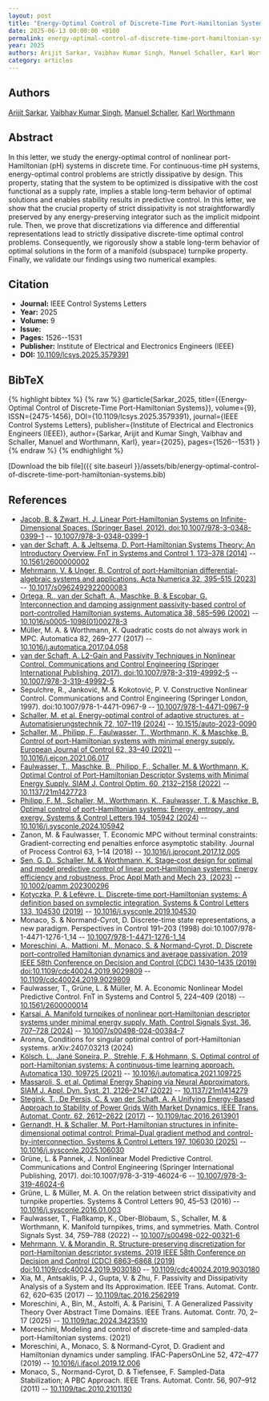 ```yaml
---
layout: post
title: "Energy-Optimal Control of Discrete-Time Port-Hamiltonian Systems"
date: 2025-06-13 00:00:00 +0100
permalink: energy-optimal-control-of-discrete-time-port-hamiltonian-systems
year: 2025
authors: Arijit Sarkar, Vaibhav Kumar Singh, Manuel Schaller, Karl Worthmann
category: articles
---
```

 
## Authors
[Arijit Sarkar](authors/arijit-sarkar), [Vaibhav Kumar Singh](authors/vaibhav-kumar-singh), [Manuel Schaller](authors/manuel-schaller), [Karl Worthmann](authors/karl-worthmann)
 
## Abstract
In this letter, we study the energy-optimal control of nonlinear port-Hamiltonian (pH) systems in discrete time. For continuous-time pH systems, energy-optimal control problems are strictly dissipative by design. This property, stating that the system to be optimized is dissipative with the cost functional as a supply rate, implies a stable long-term behavior of optimal solutions and enables stability results in predictive control. In this letter, we show that the crucial property of strict dissipativity is not straightforwardly preserved by any energy-preserving integrator such as the implicit midpoint rule. Then, we prove that discretizations via difference and differential representations lead to strictly dissipative discrete-time optimal control problems. Consequently, we rigorously show a stable long-term behavior of optimal solutions in the form of a manifold (subspace) turnpike property. Finally, we validate our findings using two numerical examples.
 
## Citation
- **Journal:** IEEE Control Systems Letters
- **Year:** 2025
- **Volume:** 9
- **Issue:** 
- **Pages:** 1526--1531
- **Publisher:** Institute of Electrical and Electronics Engineers (IEEE)
- **DOI:** [10.1109/lcsys.2025.3579391](https://doi.org/10.1109/lcsys.2025.3579391)
 
## BibTeX
{% highlight bibtex %}
{% raw %}
@article{Sarkar_2025,
  title={{Energy-Optimal Control of Discrete-Time Port-Hamiltonian Systems}},
  volume={9},
  ISSN={2475-1456},
  DOI={10.1109/lcsys.2025.3579391},
  journal={IEEE Control Systems Letters},
  publisher={Institute of Electrical and Electronics Engineers (IEEE)},
  author={Sarkar, Arijit and Kumar Singh, Vaibhav and Schaller, Manuel and Worthmann, Karl},
  year={2025},
  pages={1526--1531}
}
{% endraw %}
{% endhighlight %}
 
[Download the bib file]({{ site.baseurl }}/assets/bib/energy-optimal-control-of-discrete-time-port-hamiltonian-systems.bib)
 
## References
- [Jacob, B. & Zwart, H. J. Linear Port-Hamiltonian Systems on Infinite-Dimensional Spaces. (Springer Basel, 2012). doi:10.1007/978-3-0348-0399-1](linear-port-hamiltonian-systems-on-infinite-dimensional-spaces) -- [10.1007/978-3-0348-0399-1](https://doi.org/10.1007/978-3-0348-0399-1)
- [van der Schaft, A. & Jeltsema, D. Port-Hamiltonian Systems Theory: An Introductory Overview. FnT in Systems and Control 1, 173–378 (2014)](port-hamiltonian-systems-theory-an-introductory-overview) -- [10.1561/2600000002](https://doi.org/10.1561/2600000002)
- [Mehrmann, V. & Unger, B. Control of port-Hamiltonian differential-algebraic systems and applications. Acta Numerica 32, 395–515 (2023)](control-of-port-hamiltonian-differential-algebraic-systems-and-applications) -- [10.1017/s0962492922000083](https://doi.org/10.1017/s0962492922000083)
- [Ortega, R., van der Schaft, A., Maschke, B. & Escobar, G. Interconnection and damping assignment passivity-based control of port-controlled Hamiltonian systems. Automatica 38, 585–596 (2002)](interconnection-and-damping-assignment-passivity-based-control-of-port-controlled-hamiltonian-systems) -- [10.1016/s0005-1098(01)00278-3](https://doi.org/10.1016/s0005-1098(01)00278-3)
- Müller, M. A. & Worthmann, K. Quadratic costs do not always work in MPC. Automatica 82, 269–277 (2017) -- [10.1016/j.automatica.2017.04.058](https://doi.org/10.1016/j.automatica.2017.04.058)
- [van der Schaft, A. L2-Gain and Passivity Techniques in Nonlinear Control. Communications and Control Engineering (Springer International Publishing, 2017). doi:10.1007/978-3-319-49992-5](l2-gain-and-passivity-techniques-in-nonlinear-control) -- [10.1007/978-3-319-49992-5](https://doi.org/10.1007/978-3-319-49992-5)
- Sepulchre, R., Janković, M. & Kokotović, P. V. Constructive Nonlinear Control. Communications and Control Engineering (Springer London, 1997). doi:10.1007/978-1-4471-0967-9 -- [10.1007/978-1-4471-0967-9](https://doi.org/10.1007/978-1-4471-0967-9)
- [Schaller, M. et al. Energy-optimal control of adaptive structures. at - Automatisierungstechnik 72, 107–119 (2024)](energy-optimal-control-of-adaptive-structures) -- [10.1515/auto-2023-0090](https://doi.org/10.1515/auto-2023-0090)
- [Schaller, M., Philipp, F., Faulwasser, T., Worthmann, K. & Maschke, B. Control of port-Hamiltonian systems with minimal energy supply. European Journal of Control 62, 33–40 (2021)](control-of-port-hamiltonian-systems-with-minimal-energy-supply) -- [10.1016/j.ejcon.2021.06.017](https://doi.org/10.1016/j.ejcon.2021.06.017)
- [Faulwasser, T., Maschke, B., Philipp, F., Schaller, M. & Worthmann, K. Optimal Control of Port-Hamiltonian Descriptor Systems with Minimal Energy Supply. SIAM J. Control Optim. 60, 2132–2158 (2022)](optimal-control-of-port-hamiltonian-descriptor-systems-with-minimal-energy-supply) -- [10.1137/21m1427723](https://doi.org/10.1137/21m1427723)
- [Philipp, F. M., Schaller, M., Worthmann, K., Faulwasser, T. & Maschke, B. Optimal control of port-Hamiltonian systems: Energy, entropy, and exergy. Systems &amp; Control Letters 194, 105942 (2024)](optimal-control-of-port-hamiltonian-systems-energy-entropy-and-exergy) -- [10.1016/j.sysconle.2024.105942](https://doi.org/10.1016/j.sysconle.2024.105942)
- Zanon, M. & Faulwasser, T. Economic MPC without terminal constraints: Gradient-correcting end penalties enforce asymptotic stability. Journal of Process Control 63, 1–14 (2018) -- [10.1016/j.jprocont.2017.12.005](https://doi.org/10.1016/j.jprocont.2017.12.005)
- [Şen, G. D., Schaller, M. & Worthmann, K. Stage‐cost design for optimal and model predictive control of linear port‐Hamiltonian systems: Energy efficiency and robustness. Proc Appl Math and Mech 23, (2023)](stage-cost-design-for-optimal-and-model-predictive-control-of-linear-port-hamiltonian-systems-energy-efficiency-and-robustness) -- [10.1002/pamm.202300296](https://doi.org/10.1002/pamm.202300296)
- [Kotyczka, P. & Lefèvre, L. Discrete-time port-Hamiltonian systems: A definition based on symplectic integration. Systems &amp; Control Letters 133, 104530 (2019)](discrete-time-port-hamiltonian-systems-a-definition-based-on-symplectic-integration) -- [10.1016/j.sysconle.2019.104530](https://doi.org/10.1016/j.sysconle.2019.104530)
- Monaco, S. & Normand-Cyrot, D. Discrete-time state representations, a new paradigm. Perspectives in Control 191–203 (1998) doi:10.1007/978-1-4471-1276-1_14 -- [10.1007/978-1-4471-1276-1_14](https://doi.org/10.1007/978-1-4471-1276-1_14)
- [Moreschini, A., Mattioni, M., Monaco, S. & Normand-Cyrot, D. Discrete port-controlled Hamiltonian dynamics and average passivation. 2019 IEEE 58th Conference on Decision and Control (CDC) 1430–1435 (2019) doi:10.1109/cdc40024.2019.9029809](discrete-port-controlled-hamiltonian-dynamics-and-average-passivation) -- [10.1109/cdc40024.2019.9029809](https://doi.org/10.1109/cdc40024.2019.9029809)
- Faulwasser, T., Grüne, L. & Müller, M. A. Economic Nonlinear Model Predictive Control. FnT in Systems and Control 5, 224–409 (2018) -- [10.1561/2600000014](https://doi.org/10.1561/2600000014)
- [Karsai, A. Manifold turnpikes of nonlinear port-Hamiltonian descriptor systems under minimal energy supply. Math. Control Signals Syst. 36, 707–728 (2024)](manifold-turnpikes-of-nonlinear-port-hamiltonian-descriptor-systems-under-minimal-energy-supply) -- [10.1007/s00498-024-00384-7](https://doi.org/10.1007/s00498-024-00384-7)
- Aronna, Conditions for singular optimal control of port-Hamiltonian systems. arXiv:2407.03213 (2024)
- [Kölsch, L., Jané Soneira, P., Strehle, F. & Hohmann, S. Optimal control of port-Hamiltonian systems: A continuous-time learning approach. Automatica 130, 109725 (2021)](optimal-control-of-port-hamiltonian-systems-a-continuous-time-learning-approach) -- [10.1016/j.automatica.2021.109725](https://doi.org/10.1016/j.automatica.2021.109725)
- [Massaroli, S. et al. Optimal Energy Shaping via Neural Approximators. SIAM J. Appl. Dyn. Syst. 21, 2126–2147 (2022)](optimal-energy-shaping-via-neural-approximators) -- [10.1137/21m1414279](https://doi.org/10.1137/21m1414279)
- [Stegink, T., De Persis, C. & van der Schaft, A. A Unifying Energy-Based Approach to Stability of Power Grids With Market Dynamics. IEEE Trans. Automat. Contr. 62, 2612–2622 (2017)](a-unifying-energy-based-approach-to-stability-of-power-grids-with-market-dynamics) -- [10.1109/tac.2016.2613901](https://doi.org/10.1109/tac.2016.2613901)
- [Gernandt, H. & Schaller, M. Port-Hamiltonian structures in infinite-dimensional optimal control: Primal–Dual gradient method and control-by-interconnection. Systems &amp; Control Letters 197, 106030 (2025)](port-hamiltonian-structures-in-infinite-dimensional-optimal-control-primal-dual-gradient-method-and-control-by-interconnection) -- [10.1016/j.sysconle.2025.106030](https://doi.org/10.1016/j.sysconle.2025.106030)
- Grüne, L. & Pannek, J. Nonlinear Model Predictive Control. Communications and Control Engineering (Springer International Publishing, 2017). doi:10.1007/978-3-319-46024-6 -- [10.1007/978-3-319-46024-6](https://doi.org/10.1007/978-3-319-46024-6)
- Grüne, L. & Müller, M. A. On the relation between strict dissipativity and turnpike properties. Systems &amp; Control Letters 90, 45–53 (2016) -- [10.1016/j.sysconle.2016.01.003](https://doi.org/10.1016/j.sysconle.2016.01.003)
- Faulwasser, T., Flaßkamp, K., Ober-Blöbaum, S., Schaller, M. & Worthmann, K. Manifold turnpikes, trims, and symmetries. Math. Control Signals Syst. 34, 759–788 (2022) -- [10.1007/s00498-022-00321-6](https://doi.org/10.1007/s00498-022-00321-6)
- [Mehrmann, V. & Morandin, R. Structure-preserving discretization for port-Hamiltonian descriptor systems. 2019 IEEE 58th Conference on Decision and Control (CDC) 6863–6868 (2019) doi:10.1109/cdc40024.2019.9030180](structure-preserving-discretization-for-port-hamiltonian-descriptor-systems) -- [10.1109/cdc40024.2019.9030180](https://doi.org/10.1109/cdc40024.2019.9030180)
- Xia, M., Antsaklis, P. J., Gupta, V. & Zhu, F. Passivity and Dissipativity Analysis of a System and Its Approximation. IEEE Trans. Automat. Contr. 62, 620–635 (2017) -- [10.1109/tac.2016.2562919](https://doi.org/10.1109/tac.2016.2562919)
- Moreschini, A., Bin, M., Astolfi, A. & Parisini, T. A Generalized Passivity Theory Over Abstract Time Domains. IEEE Trans. Automat. Contr. 70, 2–17 (2025) -- [10.1109/tac.2024.3423510](https://doi.org/10.1109/tac.2024.3423510)
- Moreschini, Modeling and control of discrete-time and sampled-data port-Hamiltonian systems. (2021)
- Moreschini, A., Monaco, S. & Normand-Cyrot, D. Gradient and Hamiltonian dynamics under sampling. IFAC-PapersOnLine 52, 472–477 (2019) -- [10.1016/j.ifacol.2019.12.006](https://doi.org/10.1016/j.ifacol.2019.12.006)
- Monaco, S., Normand-Cyrot, D. & Tiefensee, F. Sampled-Data Stabilization; A PBC Approach. IEEE Trans. Automat. Contr. 56, 907–912 (2011) -- [10.1109/tac.2010.2101130](https://doi.org/10.1109/tac.2010.2101130)


